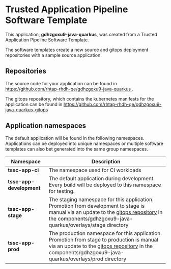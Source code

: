# Trusted Application Pipeline Software Template

This application, **gdhzgoxu9-java-quarkus**, was created from a Trusted Application Pipeline Software Template.

The software templates create a new source and gitops deployment repositories with a sample source application. 

## Repositories

The source code for your application can be found in [https://github.com/rhtap-rhdh-qe/gdhzgoxu9-java-quarkus ](https://github.com/rhtap-rhdh-qe/gdhzgoxu9-java-quarkus ).
 
The gitops repository, which contains the kubernetes manifests for the application can be found in 
[https://github.com/rhtap-rhdh-qe/gdhzgoxu9-java-quarkus-gitops ](https://github.com/rhtap-rhdh-qe/gdhzgoxu9-java-quarkus-gitops ) 

## Application namespaces 

The default application will be found in the following namespaces. Applications can be deployed into unique namespaces or multiple software templates can also bet generated into the same group namespaces.  

|  Namespace   |  Description   |  
| -------- | -------- |
| **tssc-app-ci** | The namespace used for CI workloads |
| **tssc-app-development** | The default application during development. Every build will be deployed to this namespace for testing. |
| **tssc-app-stage** | The staging namespace for this application. Promotion from development to stage is manual via an update to the [gitops repository](https://github.com/rhtap-rhdh-qe/gdhzgoxu9-java-quarkus-gitops ) in the components/gdhzgoxu9-java-quarkus/overlays/stage directory |
| **tssc-app-prod** | The production namespace for this application. Promotion from stage to production is manual via an update to the [gitops repository](https://github.com/rhtap-rhdh-qe/gdhzgoxu9-java-quarkus-gitops ) in the components/gdhzgoxu9-java-quarkus/overlays/prod directory |